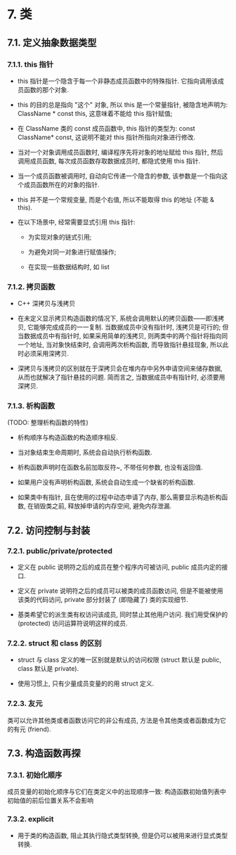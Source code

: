 # 7. 类

## 7.1. 定义抽象数据类型

### 7.1.1. this 指针

*   this 指针是一个隐含于每一个非静态成员函数中的特殊指针. 它指向调用该成员函数的那个对象.
    
*   this 的目的总是指向 "这个" 对象, 所以 this 是一个常量指针, 被隐含地声明为: ClassName * const this, 这意味着不能给 this 指针赋值;
    
*   在 ClassName 类的 const 成员函数中, this 指针的类型为: const ClassName* const, 这说明不能对 this 指针所指向对象进行修改.
    
*   当对一个对象调用成员函数时, 编译程序先将对象的地址赋给 this 指针, 然后调用成员函数, 每次成员函数存取数据成员时, 都隐式使用 this 指针.
    
*   当一个成员函数被调用时, 自动向它传递一个隐含的参数, 该参数是一个指向这个成员函数所在的对象的指针.
    
*   this 并不是一个常规变量, 而是个右值, 所以不能取得 this 的地址 (不能 & this).
    
*   在以下场景中, 经常需要显式引用 this 指针:
    
    *   为实现对象的链式引用;
        
    *   为避免对同一对象进行赋值操作;
        
    *   在实现一些数据结构时, 如 list
    
### 7.1.2. 拷贝函数

*   C++ 深拷贝与浅拷贝
    
*   在未定义显示拷贝构造函数的情况下, 系统会调用默认的拷贝函数——即浅拷贝, 它能够完成成员的一一复制. 当数据成员中没有指针时, 浅拷贝是可行的; 但当数据成员中有指针时, 如果采用简单的浅拷贝, 则两类中的两个指针将指向同一个地址, 当对象快结束时, 会调用两次析构函数, 而导致指针悬挂现象, 所以此时必须采用深拷贝.
    
*   深拷贝与浅拷贝的区别就在于深拷贝会在堆内存中另外申请空间来储存数据, 从而也就解决了指针悬挂的问题. 简而言之, 当数据成员中有指针时, 必须要用深拷贝.
    

### 7.1.3. 析构函数

(TODO: 整理析构函数的特性)

*   析构顺序与构造函数的构造顺序相反.
    
*   当对象结束生命周期时, 系统会自动执行析构函数.
    
*   析构函数声明时在函数名前加取反符~, 不带任何参数, 也没有返回值.
    
*   如果用户没有声明析构函数, 系统会自动生成一个缺省的析构函数.
    
*   如果类中有指针, 且在使用的过程中动态申请了内存, 那么需要显示构造析构函数, 在销毁类之前, 释放掉申请的内存空间, 避免内存泄漏.
    

## 7.2. 访问控制与封装

### 7.2.1. public/private/protected

*   定义在 public 说明符之后的成员在整个程序内可被访问, public 成员内定的接口.
    
*   定义在 private 说明符之后的成员可以被类的成员函数访问, 但是不能被使用该类的代码访问, private 部分封装了 (即隐藏了) 类的实现细节.
    
*   基类希望它的派生类有权访问该成员, 同时禁止其他用户访问. 我们用受保护的 (protected) 访问运算符说明这样的成员.
    

### 7.2.2. struct 和 class 的区别

*   struct 与 class 定义的唯一区别就是默认的访问权限 (struct 默认是 public, class 默认是 private).
    
*   使用习惯上, 只有少量成员变量的的用 struct 定义.
    

### 7.2.3. 友元

类可以允许其他类或者函数访问它的非公有成员, 方法是令其他类或者函数成为它的有元 (friend).

## 7.3. 构造函数再探

### 7.3.1. 初始化顺序

成员变量的初始化顺序与它们在类定义中的出现顺序一致: 构造函数初始值列表中初始值的前后位置关系不会影响

### 7.3.2. explicit

*   用于类的构造函数, 阻止其执行隐式类型转换, 但是仍可以被用来进行显式类型转换.